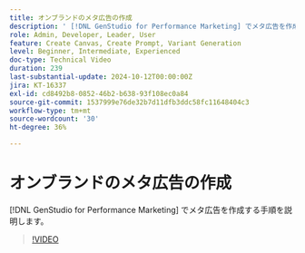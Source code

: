 ```yaml
---
title: オンブランドのメタ広告の作成
description: ' [!DNL GenStudio for Performance Marketing] でメタ広告を作成するための製品の詳細な手順に従います。'
role: Admin, Developer, Leader, User
feature: Create Canvas, Create Prompt, Variant Generation
level: Beginner, Intermediate, Experienced
doc-type: Technical Video
duration: 239
last-substantial-update: 2024-10-12T00:00:00Z
jira: KT-16337
exl-id: cd8492b8-0852-46b2-b638-93f108ec0a84
source-git-commit: 1537999e76de32b7d11dfb3ddc58fc11648404c3
workflow-type: tm+mt
source-wordcount: '30'
ht-degree: 36%

---
```


# オンブランドのメタ広告の作成

[!DNL GenStudio for Performance Marketing] でメタ広告を作成する手順を説明します。

>[!VIDEO](https://video.tv.adobe.com/v/3435057/?learn=on)
